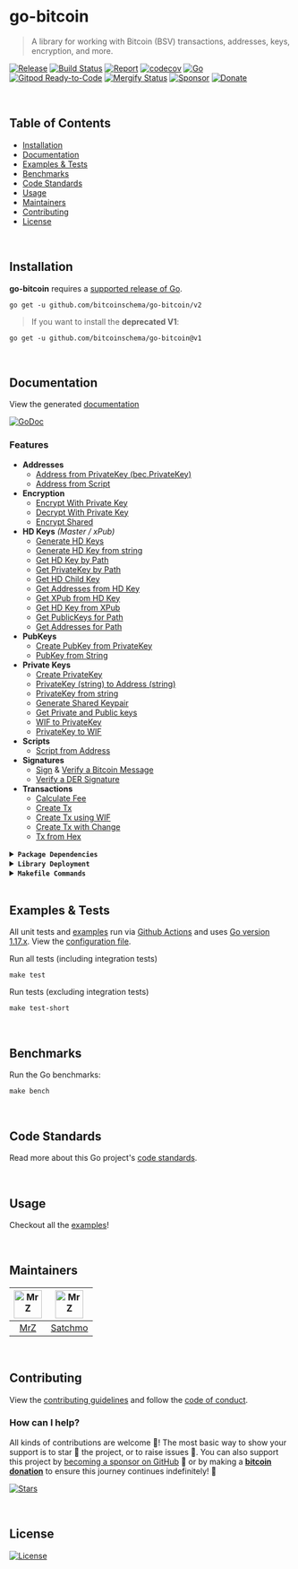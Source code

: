 # go-bitcoin
> A library for working with Bitcoin (BSV) transactions, addresses, keys, encryption, and more.

[![Release](https://img.shields.io/github/release-pre/BitcoinSchema/go-bitcoin.svg?logo=github&style=flat&v=2)](https://github.com/BitcoinSchema/go-bitcoin/releases)
[![Build Status](https://img.shields.io/github/workflow/status/BitcoinSchema/go-bitcoin/run-go-tests?logo=github&v=2)](https://github.com/BitcoinSchema/go-bitcoin/actions)
[![Report](https://goreportcard.com/badge/github.com/BitcoinSchema/go-bitcoin?style=flat&v=2)](https://goreportcard.com/report/github.com/BitcoinSchema/go-bitcoin)
[![codecov](https://codecov.io/gh/BitcoinSchema/go-bitcoin/branch/master/graph/badge.svg?v=2)](https://codecov.io/gh/BitcoinSchema/go-bitcoin)
[![Go](https://img.shields.io/github/go-mod/go-version/BitcoinSchema/go-bitcoin?v=2)](https://golang.org/)
<br>
[![Gitpod Ready-to-Code](https://img.shields.io/badge/Gitpod-ready--to--code-blue?logo=gitpod&v=2)](https://gitpod.io/#https://github.com/BitcoinSchema/go-bitcoin)
[![Mergify Status](https://img.shields.io/endpoint.svg?url=https://gh.mergify.io/badges/BitcoinSchema/go-bitcoin&style=flat&v=2)](https://mergify.io)
[![Sponsor](https://img.shields.io/badge/sponsor-BitcoinSchema-181717.svg?logo=github&style=flat&v=2)](https://github.com/sponsors/BitcoinSchema)
[![Donate](https://img.shields.io/badge/donate-bitcoin-ff9900.svg?logo=bitcoin&style=flat&v=2)](https://gobitcoinsv.com/#sponsor?utm_source=github&utm_medium=sponsor-link&utm_campaign=go-bitcoin&utm_term=go-bitcoin&utm_content=go-bitcoin)

<br/>

## Table of Contents

- [Installation](#installation)
- [Documentation](#documentation)
- [Examples & Tests](#examples--tests)
- [Benchmarks](#benchmarks)
- [Code Standards](#code-standards)
- [Usage](#usage)
- [Maintainers](#maintainers)
- [Contributing](#contributing)
- [License](#license)

<br/>

## Installation

**go-bitcoin** requires a [supported release of Go](https://golang.org/doc/devel/release.html#policy).

```shell script
go get -u github.com/bitcoinschema/go-bitcoin/v2
```

> If you want to install the **deprecated V1**:
```shell script
go get -u github.com/bitcoinschema/go-bitcoin@v1
```

<br/>

## Documentation

View the generated [documentation](https://pkg.go.dev/github.com/bitcoinschema/go-bitcoin)

[![GoDoc](https://godoc.org/github.com/bitcoinschema/go-bitcoin/?status.svg&style=flat)](https://pkg.go.dev/github.com/bitcoinschema/go-bitcoin)

### Features

- **Addresses**
  - [Address from PrivateKey (bec.PrivateKey)](address.go)
  - [Address from Script](address.go)
- **Encryption**
  - [Encrypt With Private Key](encryption.go)
  - [Decrypt With Private Key](encryption.go)
  - [Encrypt Shared](encryption.go)
- **HD Keys** _(Master / xPub)_
  - [Generate HD Keys](hd_key.go)
  - [Generate HD Key from string](hd_key.go)
  - [Get HD Key by Path](hd_key.go)
  - [Get PrivateKey by Path](hd_key.go)
  - [Get HD Child Key](hd_key.go)
  - [Get Addresses from HD Key](hd_key.go)
  - [Get XPub from HD Key](hd_key.go)
  - [Get HD Key from XPub](hd_key.go)
  - [Get PublicKeys for Path](hd_key.go)
  - [Get Addresses for Path](hd_key.go)
- **PubKeys**
  - [Create PubKey from PrivateKey](pubkey.go)
  - [PubKey from String](pubkey.go)
- **Private Keys**
  - [Create PrivateKey](private_key.go)
  - [PrivateKey (string) to Address (string)](address.go)
  - [PrivateKey from string](private_key.go)
  - [Generate Shared Keypair](private_key.go)
  - [Get Private and Public keys](private_key.go)
  - [WIF to PrivateKey](private_key.go)
  - [PrivateKey to WIF](private_key.go)
- **Scripts**
  - [Script from Address](script.go)
- **Signatures**
  - [Sign](sign.go) & [Verify a Bitcoin Message](verify.go)
  - [Verify a DER Signature](verify.go)
- **Transactions**
  - [Calculate Fee](transaction.go)
  - [Create Tx](transaction.go)
  - [Create Tx using WIF](transaction.go)
  - [Create Tx with Change](transaction.go)
  - [Tx from Hex](transaction.go)

<details>
<summary><strong><code>Package Dependencies</code></strong></summary>
<br/>

- [bitcoinsv/bsvd](https://github.com/bitcoinsv/bsvd)
- [bitcoinsv/bsvutil](https://github.com/bitcoinsv/bsvutil)
- [libsv/go-bt](https://github.com/libsv/go-bt)
</details>

<details>
<summary><strong><code>Library Deployment</code></strong></summary>
<br/>

[goreleaser](https://github.com/goreleaser/goreleaser) for easy binary or library deployment to Github and can be installed via: `brew install goreleaser`.

The [.goreleaser.yml](.goreleaser.yml) file is used to configure [goreleaser](https://github.com/goreleaser/goreleaser).

Use `make release-snap` to create a snapshot version of the release, and finally `make release` to ship to production.

</details>

<details>
<summary><strong><code>Makefile Commands</code></strong></summary>
<br/>

View all `makefile` commands

```shell script
make help
```

List of all current commands:

```text
all                  Runs multiple commands
clean                Remove previous builds and any test cache data
clean-mods           Remove all the Go mod cache
coverage             Shows the test coverage
generate             Runs the go generate command in the base of the repo
godocs               Sync the latest tag with GoDocs
help                 Show this help message
install              Install the application
install-go           Install the application (Using Native Go)
lint                 Run the golangci-lint application (install if not found)
release              Full production release (creates release in Github)
release              Runs common.release then runs godocs
release-snap         Test the full release (build binaries)
release-test         Full production test release (everything except deploy)
replace-version      Replaces the version in HTML/JS (pre-deploy)
tag                  Generate a new tag and push (tag version=0.0.0)
tag-remove           Remove a tag if found (tag-remove version=0.0.0)
tag-update           Update an existing tag to current commit (tag-update version=0.0.0)
test                 Runs vet, lint and ALL tests
test-ci              Runs all tests via CI (exports coverage)
test-ci-no-race      Runs all tests via CI (no race) (exports coverage)
test-ci-short        Runs unit tests via CI (exports coverage)
test-short           Runs vet, lint and tests (excludes integration tests)
test-unit            Runs tests and outputs coverage
uninstall            Uninstall the application (and remove files)
update-linter        Update the golangci-lint package (macOS only)
vet                  Run the Go vet application
```

</details>

<br/>

## Examples & Tests
All unit tests and [examples](examples) run via [Github Actions](https://github.com/BitcoinSchema/go-bitcoin/actions) and
uses [Go version 1.17.x](https://golang.org/doc/go1.17). View the [configuration file](.github/workflows/run-tests.yml).

Run all tests (including integration tests)

```shell script
make test
```

Run tests (excluding integration tests)

```shell script
make test-short
```

<br/>

## Benchmarks

Run the Go benchmarks:

```shell script
make bench
```

<br/>

## Code Standards

Read more about this Go project's [code standards](.github/CODE_STANDARDS.md).

<br/>

## Usage

Checkout all the [examples](examples)!

<br/>

## Maintainers

| [<img src="https://github.com/mrz1836.png" height="50" alt="MrZ" />](https://github.com/mrz1836) | [<img src="https://github.com/rohenaz.png" height="50" alt="MrZ" />](https://github.com/rohenaz) |
|:------------------------------------------------------------------------------------------------:|:------------------------------------------------------------------------------------------------:|
|                                [MrZ](https://github.com/mrz1836)                                 |                              [Satchmo](https://github.com/rohenaz)                               |

<br/>

## Contributing

View the [contributing guidelines](.github/CONTRIBUTING.md) and follow the [code of conduct](.github/CODE_OF_CONDUCT.md).

### How can I help?

All kinds of contributions are welcome :raised_hands:!
The most basic way to show your support is to star :star2: the project, or to raise issues :speech_balloon:.
You can also support this project by [becoming a sponsor on GitHub](https://github.com/sponsors/BitcoinSchema) :clap:
or by making a [**bitcoin donation**](https://gobitcoinsv.com/#sponsor?utm_source=github&utm_medium=sponsor-link&utm_campaign=go-bitcoin&utm_term=go-bitcoin&utm_content=go-bitcoin) to ensure this journey continues indefinitely! :rocket:

[![Stars](https://img.shields.io/github/stars/BitcoinSchema/go-bitcoin?label=Please%20like%20us&style=social)](https://github.com/BitcoinSchema/go-bitcoin/stargazers)

<br/>

## License

[![License](https://img.shields.io/github/license/BitcoinSchema/go-bitcoin.svg?style=flat&v=2)](LICENSE)
